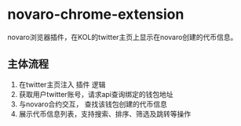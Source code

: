 # novaro-chrome-extension

novaro浏览器插件，在KOL的twitter主页上显示在novaro创建的代币信息。

## 主体流程
1. 在twitter主页注入 插件 逻辑
2. 获取用户twitter账号，请求api查询绑定的钱包地址
3. 与novaro合约交互， 查找该钱包创建的代币信息
4. 展示代币信息列表，支持搜索、排序、筛选及跳转等操作

